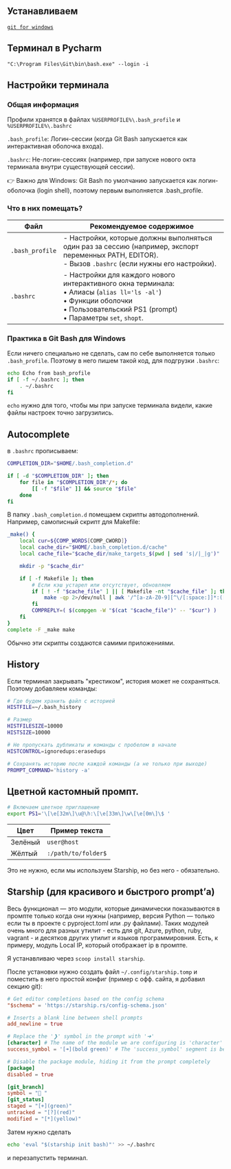 Устанавливаем
-------------------------

[`git for windows`](https://gitforwindows.org/)

Терминал в Pycharm
--------------------------

`"C:\Program Files\Git\bin\bash.exe" --login -i`

Настройки терминала
------------------------------

### Общая информация

Профили хранятся в файлах `%USERPROFILE%\.bash_profile` и `%USERPROFILE%\.bashrc`

`.bash_profile`:	Логин-сессии (когда Git Bash запускается как интерактивная оболочка входа).  

`.bashrc`:	Не-логин-сессиях (например, при запуске нового окта терминала внутри существующей сессии).  

👉 Важно для Windows: Git Bash по умолчанию запускается как логин-оболочка (login shell), поэтому первым выполняется .bash_profile.  

### Что в них помещать?

| Файл           | Рекомендуемое содержимое                                                                 |
|----------------|-----------------------------------------------------------------------------------------|
| `.bash_profile`| - Настройки, которые должны выполняться один раз за сессию (например, экспорт переменных PATH, EDITOR).<br>- Вызов `.bashrc` (если нужны его настройки). |
| `.bashrc`      | - Настройки для каждого нового интерактивного окна терминала:<br>  • Алиасы (`alias ll='ls -al'`)<br>  • Функции оболочки<br>  • Пользовательский PS1 (prompt)<br>  • Параметры `set`, `shopt`. |

### Практика в Git Bash для Windows

Если ничего специально не сделать, сам по себе выполняется только `.bash_profile`. Поэтому в него пишем такой код, для подгрузки `.bashrc`:

```bash
echo Echo from bash_profile
if [ -f ~/.bashrc ]; then
    . ~/.bashrc
fi
```

`echo` нужно для того, чтобы мы при запуске терминала видели, какие файлы настроек точно загрузились.

Autocomplete
----------------------------------

в `.bashrc` прописываем:

```bash
COMPLETION_DIR="$HOME/.bash_completion.d"

if [ -d "$COMPLETION_DIR" ]; then
    for file in "$COMPLETION_DIR"/*; do
        [[ -f "$file" ]] && source "$file"
    done
fi
```

В папку `.bash_completion.d` помещаем скрипты автодополнений. Например, самописный скрипт для Makefile:

```bash
_make() {
    local cur=${COMP_WORDS[COMP_CWORD]}
    local cache_dir="$HOME/.bash_completion.d/cache"
    local cache_file="$cache_dir/make_targets_$(pwd | sed 's|/|_|g')"

    mkdir -p "$cache_dir"

    if [ -f Makefile ]; then
        # Если кэш устарел или отсутствует, обновляем
        if [ ! -f "$cache_file" ] || [ Makefile -nt "$cache_file" ]; then
            make -qp 2>/dev/null | awk '/^[a-zA-Z0-9][^\/[:space:]]*:([^=]|$)/ {split($1,a,":");print a[1]}' > "$cache_file"
        fi
        COMPREPLY=( $(compgen -W "$(cat "$cache_file")" -- "$cur") )
    fi
}
complete -F _make make
```

Обычно эти скрипты создаются самими приложениями. 

History
------------------------------------

Если терминал закрывать "крестиком", история может не сохраняться. Поэтому добавляем команды:

```bash
# Где будем хранить файл с историей
HISTFILE=~/.bash_history

# Размер
HISTFILESIZE=10000
HISTSIZE=10000

# Не пропускать дубликаты и команды с пробелом в начале
HISTCONTROL=ignoredups:erasedups

# Сохранять историю после каждой команды (а не только при выходе)
PROMPT_COMMAND='history -a'
```


Цветной кастомный промпт.
----------------------------------

```bash
# Включаем цветное приглашение
export PS1='\[\e[32m\]\u@\h:\[\e[33m\]\w\[\e[0m\]\$ '
```

| Цвет      | Пример текста       |
|-----------|---------------------|
| Зелёный   | `user@host`         |
| Жёлтый    | `:/path/to/folder$` |

Это не нужно, если мы используем Starship, но без него - обязательно.

Starship (для красивого и быстрого prompt’а)
-----------------------

Весь функционал — это модули, которые динамически показываются в промпте только когда они нужны (например, версия Python — только если ты в проекте с pyproject.toml или .py файлами). Таких модулей очень много для разных утилит - есть для git, Azure, python, ruby, vagrant - и десятков других утилит и языков программировния. Есть, к примеру, модуль Local IP, который отображает ip в промпте.

Я устанавливаю через `scoop install starship`.

После установки нужно создать файл `~/.config/starship.tomp` и поместить в него простой конфиг (пример с офф. сайта, я добавил секцию git):

```toml
# Get editor completions based on the config schema
"$schema" = 'https://starship.rs/config-schema.json'

# Inserts a blank line between shell prompts
add_newline = true

# Replace the '❯' symbol in the prompt with '➜'
[character] # The name of the module we are configuring is 'character'
success_symbol = '[➜](bold green)' # The 'success_symbol' segment is being set to '➜' with the color 'bold green'

# Disable the package module, hiding it from the prompt completely
[package]
disabled = true

[git_branch]
symbol = "🌿 "
[git_status]
staged = "[+](green)"
untracked = "[?](red)"
modified = "[*](yellow)"
```

Затем нужно сделать 

```bash
echo 'eval "$(starship init bash)"' >> ~/.bashrc
```

и перезапустить терминал.
